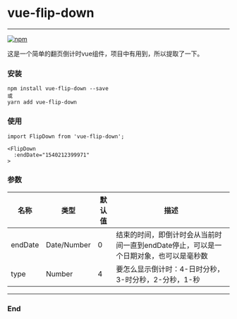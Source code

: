 # vue-flip-down
---
[![npm](https://img.shields.io/npm/v/vue-flip-down.svg)](https://www.npmjs.com/package/vue-flip-down)

这是一个简单的翻页倒计时vue组件，项目中有用到，所以提取了一下。

### 安装
```
npm install vue-flip-down --save
或
yarn add vue-flip-down 
```

### 使用
```
import FlipDown from 'vue-flip-down';

<FlipDown
  :endDate="1540212399971"
>
```

### 参数

|名称|类型|默认值|描述|
|----|----|----|----|
|endDate|Date/Number|0|结束的时间，即倒计时会从当前时间一直到endDate停止，可以是一个日期对象，也可以是毫秒数|
|type|Number|4|要怎么显示倒计时：4-日时分秒，3-时分秒，2-分秒，1-秒|

----

### End
